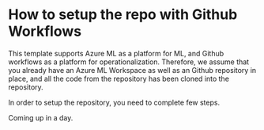 # How to setup the repo with Github Workflows

This template supports Azure ML as a platform for ML, and Github workflows as a platform for operationalization. Therefore, we assume that you already have an Azure ML Workspace as well as an Github repository in place, and all the code from the repository has been cloned into the repository.

In order to setup the repository, you need to complete few steps.


Coming up in a day.